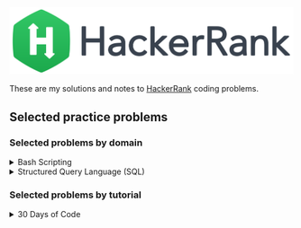 
<img src="./banner.png" />

These are my solutions and notes to [HackerRank](https://hackerrank.com) coding problems.

## Selected practice problems

### Selected problems by domain

<details>
<summary>Bash Scripting</summary>

* Easy: [Let's Echo](./domains/shell/bash-tutorials-lets-echo.sh)
* Easy: [Looping and Skipping](./domains/shell/bash-tutorials---looping-and-skipping.sh)
* Easy: [A Personalized Echo](./domains/shell/bash-tutorials---a-personalized-echo.sh)
* Easy: [Looping with numbers](./domains/shell/bash-tutorials---looping-with-numbers.sh)
* Easy: [The World of Numbers](./domains/shell/bash-tutorials---the-world-of-numbers.sh)
* Easy: [Comparing Numbers](./domains/shell/bash-tutorials---comparing-numbers.sh)
* Easy: [Getting started with conditionals](./domains/shell/bash-tutorials---getting-started-with-conditionals.sh)
* Easy: [More on conditionals](./domains/shell/bash-tutorials---more-on-conditionals.sh)

</details>

<details>
<summary>Structured Query Language (SQL)</summary>

_todo_

</details>

### Selected problems by tutorial

<details>
<summary>30 Days of Code</summary>

* [Day 0: Hello, World](./tutorials/30-days-of-code/day0.cpp)
* [Day 1: Data Types](./tutorials/30-days-of-code/day1.cpp)

</details>

